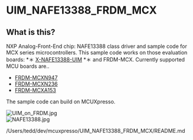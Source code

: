 # UIM_NAFE13388_FRDM_MCX

## What is this?   
NXP Analog-Front-End chip: NAFE13388 class driver and sample code for MCX series microcontrollers. 
This sample code works on those evaluation boards: *＊ [X-NAFE13388-UIM](https://www.nxp.com/design/design-center/development-boards-and-designs/analog-toolbox/arduino-shields-solutions/nafe13388-uim-8-channel-universal-input-afe-arduino-shield-board:NAFE13388-UIM) *＊ and FRDM-MCX. 
Currently supported MCU boards are..
- [FRDM-MCXN947](https://www.nxp.com/design/design-center/development-boards-and-designs/general-purpose-mcus/frdm-development-board-for-mcx-n94-n54-mcus:FRDM-MCXN947)
- [FRDM-MCXN236](https://www.nxp.com/design/design-center/development-boards-and-designs/general-purpose-mcus/frdm-development-board-for-mcx-n23x-mcus:FRDM-MCXN236)
- [FRDM-MCXA153](https://www.nxp.com/design/design-center/development-boards-and-designs/general-purpose-mcus/frdm-development-board-for-mcx-a14x-a15x-mcus:FRDM-MCXA153)

The sample code can build on MCUXpresso. 

![UIM_on_FRDM.jpg]("./image/UIM_on_FRDM.jpg")  
![NAFE13388.jpg]("./image/NAFE13388.jpg")

/Users/tedd/dev/mcuxpresso/UIM_NAFE13388_FRDM_MCX/README.md